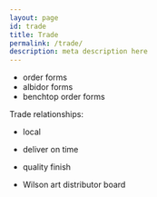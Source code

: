 ```yaml
---
layout: page
id: trade
title: Trade
permalink: /trade/
description: meta description here
---
```


* order forms
* albidor forms
* benchtop order forms

Trade relationships:

* local
* deliver on time
* quality finish


* Wilson art distributor board
